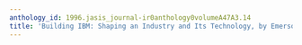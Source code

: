 ```yaml
---
anthology_id: 1996.jasis_journal-ir0anthology0volumeA47A3.14
title: 'Building IBM: Shaping an Industry and Its Technology, by Emerson W. Pugh'
---
```

